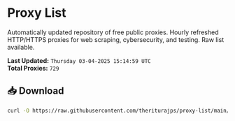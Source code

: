 # Proxy List

Automatically updated repository of free public proxies. Hourly refreshed HTTP/HTTPS proxies for web scraping, cybersecurity, and testing. Raw list available.

**Last Updated:** `Thursday 03-04-2025 15:14:59 UTC`  
**Total Proxies:** `729`

## 📥 Download
```bash
curl -O https://raw.githubusercontent.com/theriturajps/proxy-list/main/proxies.txt
